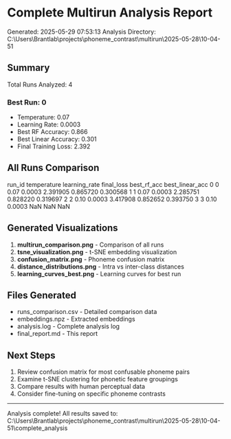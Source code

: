 # Complete Multirun Analysis Report
Generated: 2025-05-29 07:53:13
Analysis Directory: C:\Users\Brantlab\projects\phoneme_contrast\multirun\2025-05-28\10-04-51

## Summary

Total Runs Analyzed: 4

### Best Run: 0
- Temperature: 0.07
- Learning Rate: 0.0003
- Best RF Accuracy: 0.866
- Best Linear Accuracy: 0.301
- Final Training Loss: 2.392

## All Runs Comparison

  run_id  temperature  learning_rate  final_loss  best_rf_acc  best_linear_acc
0      0         0.07         0.0003    2.391905     0.865720         0.300568
1      1         0.07         0.0003    2.285751     0.828220         0.319697
2      2         0.10         0.0003    3.417908     0.852652         0.393750
3      3         0.10         0.0003         NaN          NaN              NaN

## Generated Visualizations

1. **multirun_comparison.png** - Comparison of all runs
2. **tsne_visualization.png** - t-SNE embedding visualization
3. **confusion_matrix.png** - Phoneme confusion matrix
4. **distance_distributions.png** - Intra vs inter-class distances
5. **learning_curves_best.png** - Learning curves for best run

## Files Generated

- runs_comparison.csv - Detailed comparison data
- embeddings.npz - Extracted embeddings
- analysis.log - Complete analysis log
- final_report.md - This report

## Next Steps

1. Review confusion matrix for most confusable phoneme pairs
2. Examine t-SNE clustering for phonetic feature groupings
3. Compare results with human perceptual data
4. Consider fine-tuning on specific phoneme contrasts

---
Analysis complete! All results saved to: C:\Users\Brantlab\projects\phoneme_contrast\multirun\2025-05-28\10-04-51\complete_analysis
